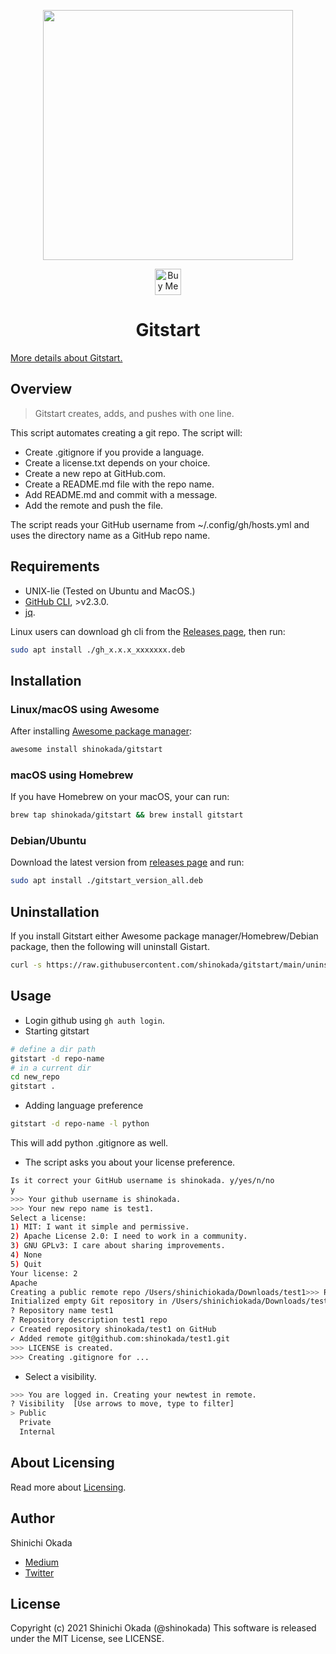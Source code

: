 <p align="center">
<img width="400" src="https://raw.githubusercontent.com/shinokada/gitstart/main/images/gitstart.png" />
</p>

<p align="center">
<a href='https://ko-fi.com/Z8Z2CHALG' target='_blank'><img height='42' style='border:0px;height:42px;' src='https://storage.ko-fi.com/cdn/kofi3.png?v=3' alt='Buy Me a Coffee at ko-fi.com' /></a>
</p>

<h1  align="center">Gitstart</h1>

[More details about Gitstart.](https://towardsdatascience.com/automate-creating-a-new-github-repository-with-gitstart-1ae961b99866)

## Overview

> Gitstart creates, adds, and pushes with one line.

This script automates creating a git repo. The script will:

- Create .gitignore if you provide a language.
- Create a license.txt depends on your choice.
- Create a new repo at GitHub.com.
- Create a README.md file with the repo name.
- Add README.md and commit with a message.
- Add the remote and push the file.

The script reads your GitHub username from ~/.config/gh/hosts.yml and uses the directory name as a GitHub repo name.

## Requirements

- UNIX-lie (Tested on Ubuntu and MacOS.)
- [GitHub CLI](https://cli.github.com/manual/), >v2.3.0.
- [jq](https://stedolan.github.io/jq/).

Linux users can download gh cli from the [Releases page](https://github.com/cli/cli/releases), then run:

```sh
sudo apt install ./gh_x.x.x_xxxxxxx.deb
```

## Installation

### Linux/macOS using Awesome

After installing [Awesome package manager](https://github.com/shinokada/awesome):

```sh
awesome install shinokada/gitstart
```

### macOS using Homebrew

If you have Homebrew on your macOS, your can run:

```sh
brew tap shinokada/gitstart && brew install gitstart
```

### Debian/Ubuntu

Download the latest version from [releases page](https://github.com/shinokada/gitstart/releases) and run:

```sh
sudo apt install ./gitstart_version_all.deb
```




## Uninstallation

If you install Gitstart either Awesome package manager/Homebrew/Debian package, then the following will uninstall Gistart.

```sh
curl -s https://raw.githubusercontent.com/shinokada/gitstart/main/uninstall.sh > tmp1 && bash tmp1 && rm tmp1
```

## Usage

- Login github using `gh auth login`.
- Starting gitstart

```sh
# define a dir path
gitstart -d repo-name
# in a current dir
cd new_repo
gitstart .
```

- Adding language preference

```sh
gitstart -d repo-name -l python
```

This will add python .gitignore as well.

- The script asks you about your license preference.
  
```sh
Is it correct your GitHub username is shinokada. y/yes/n/no
y
>>> Your github username is shinokada.
>>> Your new repo name is test1.
Select a license:
1) MIT: I want it simple and permissive.
2) Apache License 2.0: I need to work in a community.
3) GNU GPLv3: I care about sharing improvements.
4) None
5) Quit
Your license: 2
Apache
Creating a public remote repo /Users/shinichiokada/Downloads/test1>>> Running git init.
Initialized empty Git repository in /Users/shinichiokada/Downloads/test1/.git/
? Repository name test1
? Repository description test1 repo
✓ Created repository shinokada/test1 on GitHub
✓ Added remote git@github.com:shinokada/test1.git
>>> LICENSE is created.
>>> Creating .gitignore for ...
```

- Select a visibility.

```sh
>>> You are logged in. Creating your newtest in remote.
? Visibility  [Use arrows to move, type to filter]
> Public
  Private
  Internal
```

## About Licensing

Read more about [Licensing](https://docs.github.com/en/free-pro-team@latest/rest/reference/licenses).

## Author

Shinichi Okada

- [Medium](https://shinichiokada.medium.com/)
- [Twitter](https://twitter.com/shinokada)

## License

Copyright (c) 2021 Shinichi Okada (@shinokada)
This software is released under the MIT License, see LICENSE.
